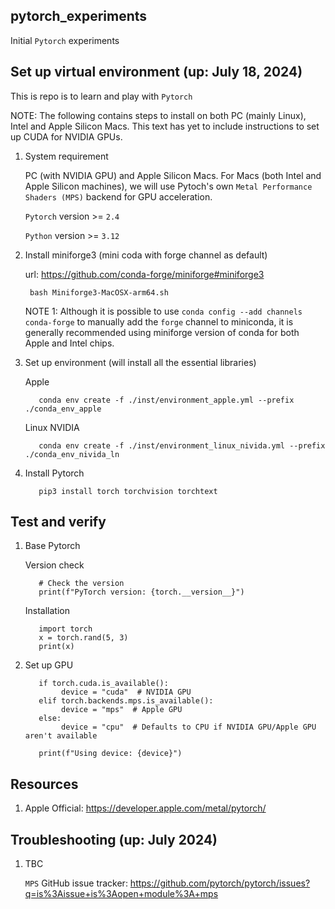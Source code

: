 ## pytorch_experiments
Initial `Pytorch` experiments

## Set up virtual environment (up: July 18, 2024)

This is repo is to learn and play with `Pytorch`

NOTE: The following contains steps to install on both PC (mainly Linux), Intel and Apple Silicon Macs. This text has yet to include instructions to set up CUDA for NVIDIA GPUs. 

1. System requirement

    PC (with NVIDIA GPU) and Apple Silicon Macs. For Macs (both Intel and Apple Silicon machines), we will use Pytoch's own `Metal Performance Shaders (MPS)` backend for GPU acceleration. 

    `Pytorch` version >= `2.4`

    `Python` version >= `3.12`


2. Install miniforge3 (mini coda with forge channel as default)

   url: <https://github.com/conda-forge/miniforge#miniforge3>

        bash Miniforge3-MacOSX-arm64.sh

   NOTE 1: Although it is possible to use `conda config --add channels conda-forge`  to manually add the `forge` channel to miniconda, it is generally recommended using miniforge version of conda for both Apple and Intel chips.

3. Set up environment (will install all the essential libraries)


     Apple
     
          conda env create -f ./inst/environment_apple.yml --prefix ./conda_env_apple

     Linux NVIDIA

          conda env create -f ./inst/environment_linux_nivida.yml --prefix ./conda_env_nivida_ln


4. Install Pytorch

          pip3 install torch torchvision torchtext

## Test and verify

1. Base Pytorch

     Version check 

          # Check the version
          print(f"PyTorch version: {torch.__version__}")

     Installation

          import torch
          x = torch.rand(5, 3)
          print(x)

2. Set up GPU

          if torch.cuda.is_available():
               device = "cuda"  # NVIDIA GPU
          elif torch.backends.mps.is_available():
               device = "mps"  # Apple GPU
          else:
               device = "cpu"  # Defaults to CPU if NVIDIA GPU/Apple GPU aren't available

          print(f"Using device: {device}")



## Resources

1. Apple Official: <https://developer.apple.com/metal/pytorch/>


## Troubleshooting (up: July 2024)

1. TBC

     `MPS` GitHub issue tracker: <https://github.com/pytorch/pytorch/issues?q=is%3Aissue+is%3Aopen+module%3A+mps>